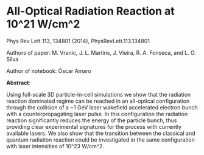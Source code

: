 # All-Optical Radiation Reaction at 10^21 W/cm^2

Phys Rev Lett 113, 134801 (2014), PhysRevLett.113.134801

Authors of paper: M. Vranic, J. L. Martins, J. Vieira, R. A. Fonseca, and L. O. Silva

Author of notebook: Óscar Amaro


__Abstract__:

Using full-scale 3D particle-in-cell simulations we show that the radiation reaction dominated regime can be reached in an all-optical configuration through the collision of a ~1 GeV laser wakefield accelerated electron bunch with a counterpropagating laser pulse. In this configuration the radiation reaction significantly reduces the energy of the particle bunch, thus providing clear experimental signatures for the process with currently available lasers. We also show that the transition between the classical and quantum radiation reaction could be investigated in the same configuration with laser intensities of 10^23 W/cm^2.

